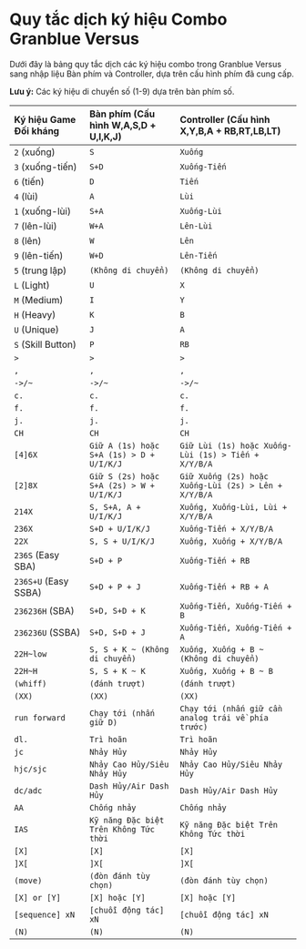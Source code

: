 # Quy tắc dịch ký hiệu Combo Granblue Versus

Dưới đây là bảng quy tắc dịch các ký hiệu combo trong Granblue Versus sang nhập liệu Bàn phím và Controller, dựa trên cấu hình phím đã cung cấp.

**Lưu ý:** Các ký hiệu di chuyển số (1-9) dựa trên bàn phím số.

| Ký hiệu Game Đối kháng | Bàn phím (Cấu hình W,A,S,D + U,I,K,J) | Controller (Cấu hình X,Y,B,A + RB,RT,LB,LT) |
| :--------------------- | :------------------------------------ | :------------------------------------------ |
| `2` (xuống)            | `S`                                   | `Xuống`                                     |
| `3` (xuống-tiến)       | `S+D`                                 | `Xuống-Tiến`                                |
| `6` (tiến)             | `D`                                   | `Tiến`                                      |
| `4` (lùi)              | `A`                                   | `Lùi`                                       |
| `1` (xuống-lùi)        | `S+A`                                 | `Xuống-Lùi`                                 |
| `7` (lên-lùi)          | `W+A`                                 | `Lên-Lùi`                                   |
| `8` (lên)              | `W`                                   | `Lên`                                       |
| `9` (lên-tiến)         | `W+D`                                 | `Lên-Tiến`                                  |
| `5` (trung lập)        | `(Không di chuyển)`                   | `(Không di chuyển)`                         |
| `L` (Light)            | `U`                                   | `X`                                         |
| `M` (Medium)           | `I`                                   | `Y`                                         |
| `H` (Heavy)            | `K`                                   | `B`                                         |
| `U` (Unique)           | `J`                                   | `A`                                         |
| `S` (Skill Button)     | `P`                                   | `RB`                                        |
| `>`                    | `>`                                   | `>`                                         |
| `,`                    | `,`                                   | `,`                                         |
| `->/~`                 | `->/~`                                | `->/~`                                      |
| `c.`                   | `c.`                                  | `c.`                                        |
| `f.`                   | `f.`                                  | `f.`                                        |
| `j.`                   | `j.`                                  | `j.`                                        |
| `CH`                   | `CH`                                  | `CH`                                        |
| `[4]6X`                | `Giữ A (1s) hoặc S+A (1s) > D + U/I/K/J` | `Giữ Lùi (1s) hoặc Xuống-Lùi (1s) > Tiến + X/Y/B/A` |
| `[2]8X`                | `Giữ S (2s) hoặc S+A (2s) > W + U/I/K/J` | `Giữ Xuống (2s) hoặc Xuống-Lùi (2s) > Lên + X/Y/B/A` |
| `214X`                 | `S, S+A, A + U/I/K/J`                 | `Xuống, Xuống-Lùi, Lùi + X/Y/B/A`           |
| `236X`                 | `S+D + U/I/K/J`                       | `Xuống-Tiến + X/Y/B/A`                      |
| `22X`                  | `S, S + U/I/K/J`                      | `Xuống, Xuống + X/Y/B/A`                    |
| `236S` (Easy SBA)      | `S+D + P`                             | `Xuống-Tiến + RB`                           |
| `236S+U` (Easy SSBA)   | `S+D + P + J`                         | `Xuống-Tiến + RB + A`                       |
| `236236H` (SBA)        | `S+D, S+D + K`                        | `Xuống-Tiến, Xuống-Tiến + B`                |
| `236236U` (SSBA)       | `S+D, S+D + J`                        | `Xuống-Tiến, Xuống-Tiến + A`                |
| `22H~low`              | `S, S + K ~ (Không di chuyển)`        | `Xuống, Xuống + B ~ (Không di chuyển)`      |
| `22H~H`                | `S, S + K ~ K`                        | `Xuống, Xuống + B ~ B`                      |
| `(whiff)`              | `(đánh trượt)`                        | `(đánh trượt)`                              |
| `(XX)`                 | `(XX)`                                | `(XX)`                                      |
| `run forward`          | `Chạy tới (nhấn giữ D)`               | `Chạy tới (nhấn giữ cần analog trái về phía trước)` |
| `dl.`                  | `Trì hoãn`                            | `Trì hoãn`                                  |
| `jc`                   | `Nhảy Hủy`                            | `Nhảy Hủy`                                  |
| `hjc/sjc`              | `Nhảy Cao Hủy/Siêu Nhảy Hủy`          | `Nhảy Cao Hủy/Siêu Nhảy Hủy`                |
| `dc/adc`               | `Dash Hủy/Air Dash Hủy`              | `Dash Hủy/Air Dash Hủy`                     |
| `AA`                   | `Chống nhảy`                          | `Chống nhảy`                                |
| `IAS`                  | `Kỹ năng Đặc biệt Trên Không Tức thời` | `Kỹ năng Đặc biệt Trên Không Tức thời`      |
| `[X]`                  | `[X]`                                 | `[X]`                                       |
| `]X[`                  | `]X[`                                 | `]X[`                                       |
| `(move)`               | `(đòn đánh tùy chọn)`                 | `(đòn đánh tùy chọn)`                       |
| `[X] or [Y]`           | `[X] hoặc [Y]`                        | `[X] hoặc [Y]`                              |
| `[sequence] xN`        | `[chuỗi động tác] xN`                 | `[chuỗi động tác] xN`                       |
| `(N)`                  | `(N)`                                 | `(N)`                                       |
